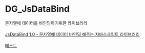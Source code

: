 # DG_JsDataBind<br />
문자열에 데이터를 바인딩하기위한 라이브러리
<br />
<br />
[JsDataBind 1.0 - 문자열에 데이터 바인딩 해주는 자바스크립트 라이브러리](https://blog.danggun.net/7449)
<br />
<br />
[테스트](https://github.com/dang-gun/DG_JavaScript_Utility/DG_JsDataBind/test/index.html)
<br />

